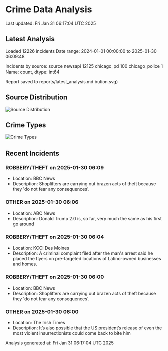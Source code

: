 # Crime Data Analysis
Last updated: Fri Jan 31 06:17:04 UTC 2025

## Latest Analysis

Loaded 12226 incidents
Date range: 2024-01-01 00:00:00 to 2025-01-30 06:09:48

Incidents by source:
source
newsapi           12125
chicago_pd          100
chicago_police        1
Name: count, dtype: int64

Report saved to reports/latest_analysis.md
bution.svg)

## Source Distribution
![Source Distribution](images/source_distribution.svg)

## Crime Types
![Crime Types](images/crime_types.svg)

## Recent Incidents

### ROBBERY/THEFT on 2025-01-30 06:09
- Location: BBC News
- Description: Shoplifters are carrying out brazen acts of theft because they 'do not fear any consequences'.


### OTHER on 2025-01-30 06:06
- Location: ABC News
- Description: Donald Trump 2.0 is, so far, very much the same as his first go around


### ROBBERY/THEFT on 2025-01-30 06:04
- Location: KCCI Des Moines
- Description: A criminal complaint filed after the man's arrest said he placed the flyers on pre-targeted locations of Latino-owned businesses and homes.


### ROBBERY/THEFT on 2025-01-30 06:00
- Location: BBC News
- Description: Shoplifters are carrying out brazen acts of theft because they 'do not fear any consequences'.


### OTHER on 2025-01-30 06:00
- Location: The Irish Times
- Description: It’s also possible that the US president’s release of even the most violent insurrectionists could come back to bite him

Analysis generated at: Fri Jan 31 06:17:04 UTC 2025
